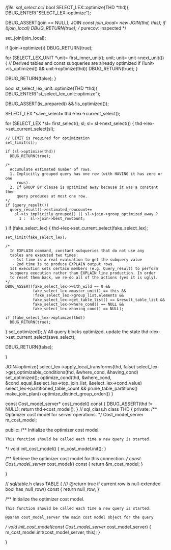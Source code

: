 /*file: sql_select.cc*/
bool SELECT_LEX::optimize(THD *thd){
  DBUG_ENTER("SELECT_LEX::optimize");

  DBUG_ASSERT(join == NULL);
  JOIN *const join_local= new JOIN(thd, this);
  if (!join_local)
    DBUG_RETURN(true);  /* purecov: inspected */

  set_join(join_local);

  if (join->optimize())
    DBUG_RETURN(true);

  for (SELECT_LEX_UNIT *unit= first_inner_unit(); unit; unit= unit->next_unit())
  {
    // Derived tables and const subqueries are already optimized
    if (!unit->is_optimized() && unit->optimize(thd))
      DBUG_RETURN(true);
  }

  DBUG_RETURN(false);
}

bool st_select_lex_unit::optimize(THD *thd){
DBUG_ENTER("st_select_lex_unit::optimize");

  DBUG_ASSERT(is_prepared() && !is_optimized());

  SELECT_LEX *save_select= thd->lex->current_select();

  for (SELECT_LEX *sl= first_select(); sl; sl= sl->next_select())
  {
    thd->lex->set_current_select(sl);

    // LIMIT is required for optimization
    set_limit(sl);

    if (sl->optimize(thd))
      DBUG_RETURN(true);

    /*
      Accumulate estimated number of rows.
      1. Implicitly grouped query has one row (with HAVING it has zero or one
         rows).
      2. If GROUP BY clause is optimized away because it was a constant then
         query produces at most one row.
    */
    if (query_result())
      query_result()->estimated_rowcount+=
        sl->is_implicitly_grouped() || sl->join->group_optimized_away ?
          1 :  sl->join->best_rowcount;

  }
  if (fake_select_lex)
  {
    thd->lex->set_current_select(fake_select_lex);

    set_limit(fake_select_lex);

    /*
      In EXPLAIN command, constant subqueries that do not use any
      tables are executed two times:
       - 1st time is a real evaluation to get the subquery value
       - 2nd time is to produce EXPLAIN output rows.
      1st execution sets certain members (e.g. Query_result) to perform
      subquery execution rather than EXPLAIN line production. In order 
      to reset them back, we re-do all of the actions (yes it is ugly).
    */
    DBUG_ASSERT(fake_select_lex->with_wild == 0 &&
                fake_select_lex->master_unit() == this &&
                !fake_select_lex->group_list.elements &&
                fake_select_lex->get_table_list() == &result_table_list &&
                fake_select_lex->where_cond() == NULL &&
                fake_select_lex->having_cond() == NULL);

    if (fake_select_lex->optimize(thd))
      DBUG_RETURN(true);
  }
  set_optimized();    // All query blocks optimized, update the state
  thd->lex->set_current_select(save_select);

  DBUG_RETURN(false);

}


JOIN::optimize{
	select_lex->apply_local_transforms(thd, false)
	select_lex->get_optimizable_conditions(thd, &where_cond, &having_cond)
	set_optimized();
	optimize_cond(thd, &where_cond, &cond_equal,&select_lex->top_join_list, &select_lex->cond_value)
	select_lex->partitioned_table_count && prune_table_partitions()
	make_join_plan()
	optimize_distinct_group_order())
}



 const Cost_model_server* cost_model() const
  {
    DBUG_ASSERT(thd != NULL);
    return thd->cost_model();
  }
// sql_class.h
class THD {
private:
  /**
    Optimizer cost model for server operations.
  */
  Cost_model_server m_cost_model;

public:
  /**
    Initialize the optimizer cost model.

    This function should be called each time a new query is started.
  */
  void init_cost_model() { m_cost_model.init(); }

  /**
    Retrieve the optimizer cost model for this connection.
  */
  const Cost_model_server* cost_model() const { return &m_cost_model; }


}


// sql/table.h
class TABLE {
  /// @return true if current row is null-extended
  bool has_null_row() const { return null_row; }

  /**
    Initialize the optimizer cost model.
 
    This function should be called each time a new query is started.

    @param cost_model_server the main cost model object for the query
  */
  void init_cost_model(const Cost_model_server* cost_model_server)
  {
    m_cost_model.init(cost_model_server, this);
  }


}
